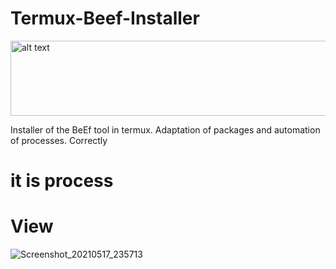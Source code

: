 # Termux-Beef-Installer
<img src="https://www.startpage.com/av/proxy-image?piurl=https%3A%2F%2Fencrypted-tbn0.gstatic.com%2Fimages%3Fq%3Dtbn%3AANd9GcQz1ZMwMz-FY8PT_UZ66VdwPjXvhQPwfI5mbquy1qHOFtIZE9Y%26s&sp=1621344514T0e14ca352cac3dccc54c21358db4ef718795a2f93238d8a3835915ed7638fff1" alt="alt text" width="1000" height="120">

Installer of the BeEf tool in termux.  Adaptation of packages and automation of processes.  Correctly
# it is process
# View 
![Screenshot_20210517_235713](https://user-images.githubusercontent.com/77165035/118592500-a3a7d100-b76b-11eb-8d17-16d7956f78aa.jpg)
